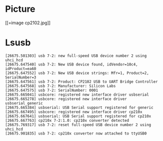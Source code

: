 # Picture


[[=image cp2102.jpg]]

# Lsusb



    [26675.501303] usb 7-2: new full-speed USB device number 2 using uhci_hcd
    [26675.647540] usb 7-2: New USB device found, idVendor=10c4, idProduct=ea60
    [26675.647552] usb 7-2: New USB device strings: Mfr=1, Product=2, SerialNumber=3
    [26675.647561] usb 7-2: Product: CP2102 USB to UART Bridge Controller
    [26675.647568] usb 7-2: Manufacturer: Silicon Labs
    [26675.647575] usb 7-2: SerialNumber: 0001
    [26675.665041] usbcore: registered new interface driver usbserial
    [26675.665278] usbcore: registered new interface driver usbserial_generic
    [26675.665384] usbserial: USB Serial support registered for generic
    [26675.667495] usbcore: registered new interface driver cp210x
    [26675.667641] usbserial: USB Serial support registered for cp210x
    [26675.667763] cp210x 7-2:1.0: cp210x converter detected
    [26675.769317] usb 7-2: reset full-speed USB device number 2 using uhci_hcd
    [26675.901835] usb 7-2: cp210x converter now attached to ttyUSB0
